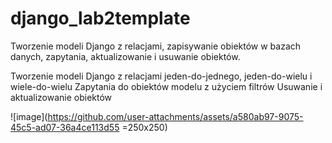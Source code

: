 # django_lab2template

Tworzenie modeli Django z relacjami, zapisywanie obiektów w bazach danych, zapytania, aktualizowanie i usuwanie obiektów.


Tworzenie modeli Django z relacjami jeden-do-jednego, jeden-do-wielu i wiele-do-wielu
Zapytania do obiektów modelu z użyciem filtrów
Usuwanie i aktualizowanie obiektów

![image](https://github.com/user-attachments/assets/a580ab97-9075-45c5-ad07-36a4ce113d55 =250x250)
